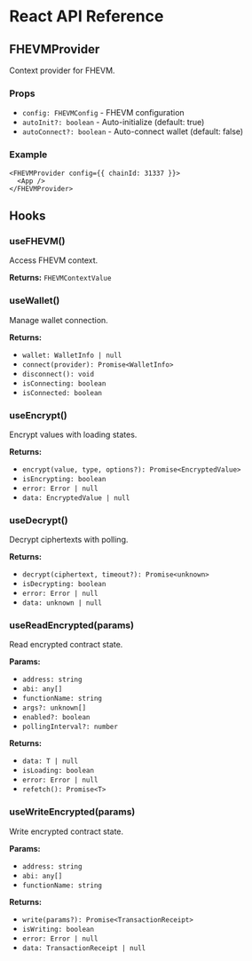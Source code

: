 # React API Reference

## FHEVMProvider

Context provider for FHEVM.

### Props
- `config: FHEVMConfig` - FHEVM configuration
- `autoInit?: boolean` - Auto-initialize (default: true)
- `autoConnect?: boolean` - Auto-connect wallet (default: false)

### Example
```tsx
<FHEVMProvider config={{ chainId: 31337 }}>
  <App />
</FHEVMProvider>
```

## Hooks

### useFHEVM()
Access FHEVM context.

**Returns:** `FHEVMContextValue`

### useWallet()
Manage wallet connection.

**Returns:**
- `wallet: WalletInfo | null`
- `connect(provider): Promise<WalletInfo>`
- `disconnect(): void`
- `isConnecting: boolean`
- `isConnected: boolean`

### useEncrypt()
Encrypt values with loading states.

**Returns:**
- `encrypt(value, type, options?): Promise<EncryptedValue>`
- `isEncrypting: boolean`
- `error: Error | null`
- `data: EncryptedValue | null`

### useDecrypt()
Decrypt ciphertexts with polling.

**Returns:**
- `decrypt(ciphertext, timeout?): Promise<unknown>`
- `isDecrypting: boolean`
- `error: Error | null`
- `data: unknown | null`

### useReadEncrypted(params)
Read encrypted contract state.

**Params:**
- `address: string`
- `abi: any[]`
- `functionName: string`
- `args?: unknown[]`
- `enabled?: boolean`
- `pollingInterval?: number`

**Returns:**
- `data: T | null`
- `isLoading: boolean`
- `error: Error | null`
- `refetch(): Promise<T>`

### useWriteEncrypted(params)
Write encrypted contract state.

**Params:**
- `address: string`
- `abi: any[]`
- `functionName: string`

**Returns:**
- `write(params?): Promise<TransactionReceipt>`
- `isWriting: boolean`
- `error: Error | null`
- `data: TransactionReceipt | null`
